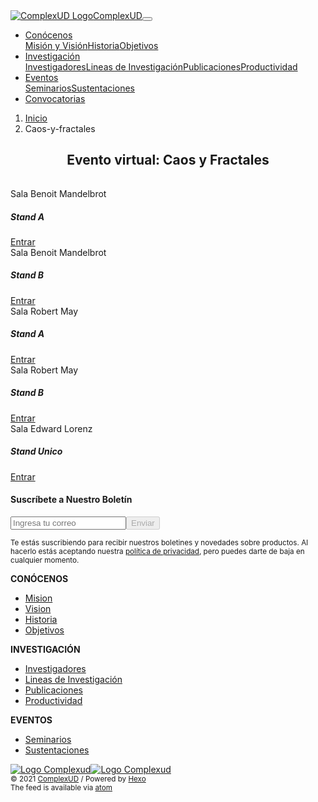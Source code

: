 <!DOCTYPE html><html lang="es"><head><meta charset="utf-8"><meta name="X-UA-Compatible" content="IE=edge"><meta name="viewport" content="width=device-width, initial-scale=1.0"><meta name="author" content="ComplexUD"><meta name="description" content="Página Web del Grupo de Investigación Complexud de la Universidad Distrital"><meta name="keywords" content="Complexud,Complejidad,Sistemas complejos,Fractales,Grupo de Investigación"><title>Caos y Fractales | Grupo de Investigación ComplexUD</title><link rel="icon" href="/favicon.ico"><!-- Styles--><link rel="stylesheet" href="https://cdnjs.cloudflare.com/ajax/libs/font-awesome/5.14.0/css/all.min.css" integrity="sha512-1PKOgIY59xJ8Co8+NE6FZ+LOAZKjy+KY8iq0G4B3CyeY6wYHN3yt9PW0XpSriVlkMXe40PTKnXrLnZ9+fkDaog==" crossorigin="anonymous"><link rel="stylesheet" href="https://stackpath.bootstrapcdn.com/bootstrap/4.5.0/css/bootstrap.min.css" integrity="sha384-9aIt2nRpC12Uk9gS9baDl411NQApFmC26EwAOH8WgZl5MYYxFfc+NcPb1dKGj7Sk" crossorigin="anonymous"><link rel="stylesheet" href="/css/theme.css"><!-- Meta Data--><meta name="generator" content="Hexo 5.1.1"><link rel="alternate" href="/atom.xml" title="ComplexUD" type="application/atom+xml">
</head><body><div class="root"><nav class="sticky-top navbar navbar-expand-lg nav-stylex" id="navbar"><a class="navbar-brand" href="/"><img class="logo-cx" src="/favicon.ico" alt="ComplexUD Logo"><span class="brand-cx">ComplexUD</span></a><button class="navbar-toggler toggler-cx" type="button" data-toggle="collapse" data-target="#navbarNavDropdown" aria-controls="navbarNavDropdown" aria-expanded="false" aria-label="Toggle navigation"><span><i class="fas fa-bars"></i></span></button><div class="collapse navbar-collapse" id="navbarNavDropdown"><ul class="navbar-nav ml-auto dual-collapse2"><li class="nav-item dropdown"><a class="nav-link dropdown-toggle" id="ConócenosMenuLink" href="#" data-toggle="dropdown" aria-haspopup="true" aria-expanded="false">Conócenos</a><div class="dropdown-menu dropdown-cx-menu" aria-labelledby="ConócenosMenuLink"><a class="dropdown-item dropdown-cx-item" href="/con%C3%B3cenos">Misión y Visión</a><a class="dropdown-item dropdown-cx-item" href="/historia">Historia</a><a class="dropdown-item dropdown-cx-item" href="/objetivos">Objetivos</a></div></li><li class="nav-item dropdown"><a class="nav-link dropdown-toggle" id="InvestigaciónMenuLink" href="#" data-toggle="dropdown" aria-haspopup="true" aria-expanded="false">Investigación</a><div class="dropdown-menu dropdown-cx-menu" aria-labelledby="InvestigaciónMenuLink"><a class="dropdown-item dropdown-cx-item" href="/investigadores">Investigadores</a><a class="dropdown-item dropdown-cx-item" href="/investigacion/lineas">Lineas de Investigación</a><a class="dropdown-item dropdown-cx-item" href="/publicaciones">Publicaciones</a><a class="dropdown-item dropdown-cx-item" href="/productividad">Productividad</a></div></li><li class="nav-item dropdown"><a class="nav-link dropdown-toggle" id="EventosMenuLink" href="#" data-toggle="dropdown" aria-haspopup="true" aria-expanded="false">Eventos</a><div class="dropdown-menu dropdown-cx-menu" aria-labelledby="EventosMenuLink"><a class="dropdown-item dropdown-cx-item" href="/seminarios">Seminarios</a><a class="dropdown-item dropdown-cx-item" href="/sustentaciones">Sustentaciones</a></div></li><li class="nav-item"><a class="nav-link" href="/convocatorias">Convocatorias</a></li></ul></div></nav><main><nav><ol class="breadcrumb"><li class="breadcrumb-item"><a href="/">Inicio</a></li><li class="breadcrumb-item active">Caos-y-fractales</li></ol></nav><div class="container py-3"><article class="page"><h1 class="page-title" style="text-align: center; padding-bottom: 3%;">Evento virtual: Caos y Fractales</h1>
    <div class="page-content">
        <div class="row">
            <div class="col-3">
                <div class="card border-primary mb-3">
                    <div class="card-header">Sala Benoit Mandelbrot</div>
                    <div class="card-body text-primary">
                        <h5 class="card-title">Stand A</h5>
                        <a href="/caos-y-fractales/sala-benoit-mandelbrot-A" class="stretched-link">Entrar</a>
                    </div>
                </div>
            </div>
            <div class="col-3">
                <div class="card border-primary mb-3">
                    <div class="card-header">Sala Benoit Mandelbrot</div>
                    <div class="card-body text-primary">
                        <h5 class="card-title">Stand B</h5>
                        <a href="/caos-y-fractales/sala-benoit-mandelbrot-B" class="stretched-link">Entrar</a>
                    </div>
                </div>
            </div>
            <div class="col-3">
                <div class="card border-primary mb-3">
                    <div class="card-header">Sala Robert May</div>
                    <div class="card-body text-primary">
                        <h5 class="card-title">Stand A</h5>
                        <a href="/caos-y-fractales/sala-robert-may-A" class="stretched-link">Entrar</a>
                    </div>
                </div>
            </div>
            <div class="col-3">
                <div class="card border-primary mb-3">
                    <div class="card-header">Sala Robert May</div>
                    <div class="card-body text-primary">
                        <h5 class="card-title">Stand B</h5>
                        <a href="/caos-y-fractales/sala-robert-may-B" class="stretched-link">Entrar</a>
                    </div>
                </div>
            </div>
            <div class="col-3">
                <div class="card border-primary mb-3">
                    <div class="card-header">Sala Edward Lorenz</div>
                    <div class="card-body text-primary">
                        <h5 class="card-title">Stand Unico</h5>
                        <a href="/caos-y-fractales/sala-edward-lorenz" class="stretched-link">Entrar</a>
                    </div>
                </div>
            </div>
        </div>
    </div>
</article></div></main><a class="to-top" href="#"><i class="fas fa-chevron-up"></i></a><div class="container-fluid py-5 suscription"><h4 class="suscription-title">Suscríbete a Nuestro Boletín</h4><form class="suscription-form" id="suscription-form" method="post" action="https://app.mdirector.com/form-subscribe" target="suscription-iframe"><input class="form-control suscription-input" id="email" type="email" name="EMAIL" placeholder="Ingresa tu correo" maxlength="250" minlength="7" required><button class="btn suscription-button" id="send" type="submit" disabled>Enviar</button><div class="suscription-spinner spinner-border" id="send-loader" role="status" hidden></div><input id="empId" type="hidden" name="empId" value="31102"><input id="formId" type="hidden" name="formId" value="3"><input id="lang" type="hidden" name="lang" value="es"><input id="privacy" type="checkbox" name="privacy" required checked hidden><div class="g-recaptcha" id="recaptcha" data-sitekey="6LdxmykUAAAAAF0_XFEblaWjhI98m_H2MTo_AfEP" data-callback="onSubmit" data-size="invisible"></div><iframe id="suscription-iframe" name="suscription-iframe" frameborder="0" hidden></iframe></form><p class="suscription-legend"><small>Te estás suscribiendo para recibir nuestros boletines y novedades sobre productos. Al hacerlo estás aceptando nuestra <a href="#">política de privacidad</a>, pero puedes darte de baja en cualquier momento.</small></p><div class="suscription-success" id="suscription-notification" hidden><button class="close" id="suscription-notification-close" type="button"><span aria-hidden="true">&times;</span></button><div><h4>Gracias Por Suscribirte</h4><p>En breve recibirás un correo con instrucciones para la activación de tu cuenta.</p></div></div></div><footer class="main-footer"><div class="container-md"><div class="row text-center"><div class="col-sm text-lg-left pt-4"><span><b>CONÓCENOS</b></span><ul class="list-unstyled footer-list"><li><a href="/con%C3%B3cenos">Mision</a></li><li><a href="/con%C3%B3cenos">Vision</a></li><li><a href="/historia">Historia</a></li><li><a href="/objetivos">Objetivos</a></li></ul></div><div class="col-sm text-lg-left pt-4"><span><b>INVESTIGACIÓN</b></span><ul class="list-unstyled footer-list"><li><a href="/investigadores">Investigadores</a></li><li><a href="/investigacion/lineas">Lineas de Investigación</a></li><li><a href="/publicaciones">Publicaciones</a></li><li><a href="/productividad">Productividad</a></li></ul></div><div class="col-sm text-lg-left pt-4"><span><b>EVENTOS</b></span><ul class="list-unstyled footer-list"><li><a href="/seminarios">Seminarios</a></li><li><a href="/sustentaciones">Sustentaciones</a></li></ul></div><div class="col-md-12 col-lg-5 text-lg-right pt-4"><div class="icons"><a href="https://www.facebook.com/Grupo-de-Complejidad-de-la-Universidad-Distrital-567936853231644" target="_blank" rel="noopener noreferrer"><i class="fab fa-facebook-f"></i></a><a href="https://twitter.com/complejidadud" target="_blank" rel="noopener noreferrer"><i class="fab fa-twitter"></i></a><a href="https://github.com/GrupoComplejidadUD" target="_blank" rel="noopener noreferrer"><i class="fab fa-github"></i></a><a href="https://www.youtube.com/channel/UCwMNplUJd2iBbNArsSeRsIQ" target="_blank" rel="noopener noreferrer"><i class="fab fa-youtube"></i></a><a href="mailto:complejidad@udistrital.edu.co"><i class="fas fa-envelope"></i></a></div><div class="logos"><a href="/"><img src="/icons/icon.png" alt="Logo Complexud"></a><a href="https://www.udistrital.edu.co" target="_blank" rel="noopener noreferrer"><img src="/icons/udistrital_esc.png" alt="Logo Complexud"></a></div><div class="copyright"><small>&copy; 2021 <a href="/">ComplexUD</a> / Powered by <a href="https://hexo.io/" target="_blank">Hexo</a></small><br><small>The feed is available via&nbsp;<a href="/atom.xml">atom</a></small></div></div></div></div></footer></div><script src="https://code.jquery.com/jquery-3.5.1.slim.min.js" integrity="sha384-DfXdz2htPH0lsSSs5nCTpuj/zy4C+OGpamoFVy38MVBnE+IbbVYUew+OrCXaRkfj" crossorigin="anonymous"></script><script src="https://cdn.jsdelivr.net/npm/popper.js@1.16.0/dist/umd/popper.min.js" integrity="sha384-Q6E9RHvbIyZFJoft+2mJbHaEWldlvI9IOYy5n3zV9zzTtmI3UksdQRVvoxMfooAo" crossorigin="anonymous"></script><script src="https://stackpath.bootstrapcdn.com/bootstrap/4.5.0/js/bootstrap.min.js" integrity="sha384-OgVRvuATP1z7JjHLkuOU7Xw704+h835Lr+6QL9UvYjZE3Ipu6Tp75j7Bh/kR0JKI" crossorigin="anonymous"></script><script src="/js/to-top.js"></script><script src="https://www.google.com/recaptcha/api.js" async defer></script><script src="/js/submit-form.js"></script></body></html>